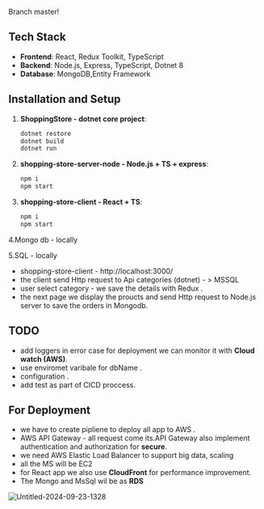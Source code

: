 Branch master!

## Tech Stack
- **Frontend**: React, Redux Toolkit, TypeScript
- **Backend**: Node.js, Express, TypeScript, Dotnet 8
- **Database**: MongoDB,Entity Framework


## Installation and Setup
   
1. **ShoppingStore - dotnet core project**:
   
   ```bash
   dotnet restore
   dotnet build
   dotnet run

2. **shopping-store-server-node - Node.js + TS + express**:
   
   ```bash
   npm i 
   npm start

3. **shopping-store-client - React + TS**:
   
   ```bash
   npm i 
   npm start
   
4.Mongo db - locally

5.SQL - locally

   
- shopping-store-client - http://localhost:3000/
- the client send Http request to Api categories (dotnet) - > MSSQL 
- user select category - we save the details with Redux .  
- the next page we display the proucts and send Http request to Node.js server to save the orders in Mongodb.


 ## TODO
- add loggers in error case for deployment we can monitor it with **Cloud watch (AWS)**.
- use enviromet varibale for dbName . 
- configuration .
- add test as part of CICD proccess.

 ## For Deployment
- we have to create pipliene to deploy all app to AWS .
- AWS API Gateway - all request come its.API Gateway also implement authentication and authorization for **secure**.
- we need AWS Elastic Load Balancer to support big data, scaling
- all the MS will be EC2
- for React app we also use **CloudFront** for performance improvement.
- The Mongo and MsSql wil be as **RDS**



![Untitled-2024-09-23-1328](https://github.com/user-attachments/assets/254ef67d-9480-4b03-91fd-dd8e4b39a59a)
